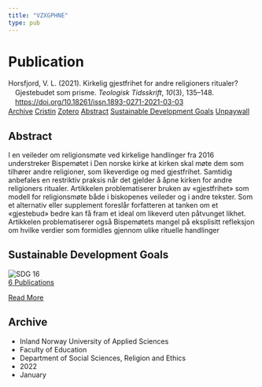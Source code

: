 ```yaml
---
title: "VZXGPHNE"
type: pub
---
```

<h1>Publication</h1>
<article id="csl-bib-container-VZXGPHNE" class="csl-bib-container">
  <div class="csl-bib-body" style="line-height: 1.35; padding-left: 1em; text-indent:-1em;">
  <div class="csl-entry">Horsfjord, V. L. (2021). Kirkelig gjestfrihet for andre religioners ritualer? Gjestebudet som prisme. <i>Teologisk Tidsskrift</i>, <i>10</i>(3), 135&#x2013;148. <a href="https://doi.org/10.18261/issn.1893-0271-2021-03-03">https://doi.org/10.18261/issn.1893-0271-2021-03-03</a></div>
</div>
  <div class="csl-bib-buttons">
    <a href="#taxonomy-article-VZXGPHNE" class="csl-bib-button">Archive</a>
    <a href="https://app.cristin.no/results/show.jsf?id=1992537" alt="Cristin URL" class="csl-bib-button">Cristin</a>
    <a href="http://zotero.org/groups/5402882/items/VZXGPHNE" alt="Zotero URL" class="csl-bib-button">Zotero</a>
    <a href="#abstract-article-VZXGPHNE" class="csl-bib-button">Abstract</a>
    <a href="#sdg-article-VZXGPHNE" class="csl-bib-button">Sustainable Development Goals</a>
    <a href="https://doi.org/10.18261/issn.1893-0271-2021-03-03" class="csl-bib-button">Unpaywall</a>
  </div>
  <div id="csl-bib-meta-container-VZXGPHNE"></div>
</article>
<div id="csl-bib-meta-VZXGPHNE" class="csl-bib-meta">
  <article id="abstract-article-VZXGPHNE" class="abstract-article">
    <h1>Abstract</h1>
    I en veileder om religionsmøte ved kirkelige handlinger fra 2016 understreker Bispemøtet i Den norske kirke at kirken skal møte dem som tilhører andre religioner, som likeverdige og med gjestfrihet. Samtidig anbefales en restriktiv praksis når det gjelder å åpne kirken for andre religioners ritualer. Artikkelen problematiserer bruken av «gjestfrihet» som modell for religionsmøte både i biskopenes veileder og i andre tekster. Som et alternativ eller supplement foreslår forfatteren at tanken om et «gjestebud» bedre kan få fram et ideal om likeverd uten påtvunget likhet. Artikkelen problematiserer også Bispemøtets mangel på eksplisitt refleksjon om hvilke verdier som formidles gjennom ulike rituelle handlinger
  </article>
  <article id="sdg-article-VZXGPHNE" class="sdg-article">
    <h1>Sustainable Development Goals</h1>
    <div class="sdg-container"><div id="sdg16" class="sdg"> <img src="{{< params subfolder >}}images/sdg/sdg16_en.png" class="image" alt="SDG 16"> <div class="sdg-overlay"> <a href="{{< params subfolder >}}en/archive/?sdg=16#archive" class="sdg-publication-count"><span>6</span> Publications</a> <p><a href="https://sdgs.un.org/goals/goal16" class="sdg-read-more">Read More</a></p> </div> </div></div>
  </article>
  <article id="taxonomy-article-VZXGPHNE" class="taxonomy-article">
    <h1>Archive</h1>
    <ul>
      <li>Inland Norway University of Applied Sciences</li>
      <li>Faculty of Education</li>
      <li>Department of Social Sciences, Religion and Ethics</li>
      <li>2022</li>
      <li>January</li>
    </ul>
  </article>
</div>
